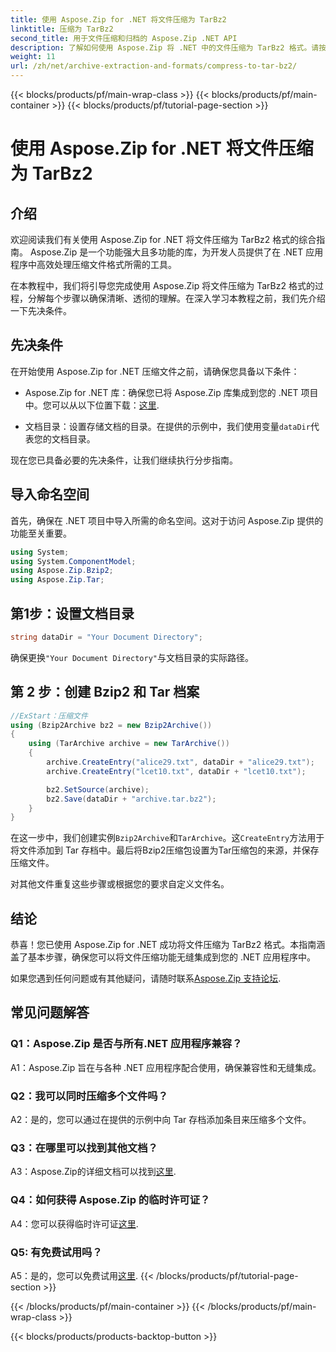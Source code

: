 ```yaml
---
title: 使用 Aspose.Zip for .NET 将文件压缩为 TarBz2
linktitle: 压缩为 TarBz2
second_title: 用于文件压缩和归档的 Aspose.Zip .NET API
description: 了解如何使用 Aspose.Zip 将 .NET 中的文件压缩为 TarBz2 格式。请按照我们的分步指南进行高效的文件压缩。
weight: 11
url: /zh/net/archive-extraction-and-formats/compress-to-tar-bz2/
---
```


{{< blocks/products/pf/main-wrap-class >}}
{{< blocks/products/pf/main-container >}}
{{< blocks/products/pf/tutorial-page-section >}}

# 使用 Aspose.Zip for .NET 将文件压缩为 TarBz2

## 介绍

欢迎阅读我们有关使用 Aspose.Zip for .NET 将文件压缩为 TarBz2 格式的综合指南。 Aspose.Zip 是一个功能强大且多功能的库，为开发人员提供了在 .NET 应用程序中高效处理压缩文件格式所需的工具。

在本教程中，我们将引导您完成使用 Aspose.Zip 将文件压缩为 TarBz2 格式的过程，分解每个步骤以确保清晰、透彻的理解。在深入学习本教程之前，我们先介绍一下先决条件。

## 先决条件

在开始使用 Aspose.Zip for .NET 压缩文件之前，请确保您具备以下条件：

-  Aspose.Zip for .NET 库：确保您已将 Aspose.Zip 库集成到您的 .NET 项目中。您可以从以下位置下载：[这里](https://releases.aspose.com/zip/net/).

- 文档目录：设置存储文档的目录。在提供的示例中，我们使用变量`dataDir`代表您的文档目录。

现在您已具备必要的先决条件，让我们继续执行分步指南。

## 导入命名空间

首先，确保在 .NET 项目中导入所需的命名空间。这对于访问 Aspose.Zip 提供的功能至关重要。

```csharp
using System;
using System.ComponentModel;
using Aspose.Zip.Bzip2;
using Aspose.Zip.Tar;
```

## 第1步：设置文档目录

```csharp
string dataDir = "Your Document Directory";
```

确保更换`"Your Document Directory"`与文档目录的实际路径。

## 第 2 步：创建 Bzip2 和 Tar 档案

```csharp
//ExStart：压缩文件
using (Bzip2Archive bz2 = new Bzip2Archive())
{
    using (TarArchive archive = new TarArchive())
    {
        archive.CreateEntry("alice29.txt", dataDir + "alice29.txt");
        archive.CreateEntry("lcet10.txt", dataDir + "lcet10.txt");

        bz2.SetSource(archive);
        bz2.Save(dataDir + "archive.tar.bz2");
    }
}
```

在这一步中，我们创建实例`Bzip2Archive`和`TarArchive`。这`CreateEntry`方法用于将文件添加到 Tar 存档中。最后将Bzip2压缩包设置为Tar压缩包的来源，并保存压缩文件。

对其他文件重复这些步骤或根据您的要求自定义文件名。

## 结论

恭喜！您已使用 Aspose.Zip for .NET 成功将文件压缩为 TarBz2 格式。本指南涵盖了基本步骤，确保您可以将文件压缩功能无缝集成到您的 .NET 应用程序中。

如果您遇到任何问题或有其他疑问，请随时联系[Aspose.Zip 支持论坛](https://forum.aspose.com/c/zip/37).

## 常见问题解答

### Q1：Aspose.Zip 是否与所有.NET 应用程序兼容？

A1：Aspose.Zip 旨在与各种 .NET 应用程序配合使用，确保兼容性和无缝集成。

### Q2：我可以同时压缩多个文件吗？

A2：是的，您可以通过在提供的示例中向 Tar 存档添加条目来压缩多个文件。

### Q3：在哪里可以找到其他文档？

 A3：Aspose.Zip的详细文档可以找到[这里](https://reference.aspose.com/zip/net/).

### Q4：如何获得 Aspose.Zip 的临时许可证？

 A4：您可以获得临时许可证[这里](https://purchase.aspose.com/temporary-license/).

### Q5: 有免费试用吗？

 A5：是的，您可以免费试用[这里](https://releases.aspose.com/).
{{< /blocks/products/pf/tutorial-page-section >}}

{{< /blocks/products/pf/main-container >}}
{{< /blocks/products/pf/main-wrap-class >}}

{{< blocks/products/products-backtop-button >}}
